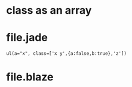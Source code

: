 # class as an array


# file.jade
```jade
ul(a="x", class=['x y',{a:false,b:true},'z'])
```

# file.blaze
```javascript

```
